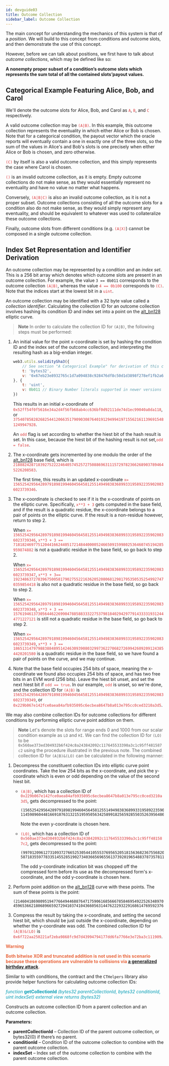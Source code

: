 ```yaml
---
id: devguide03
title: Outcome Collection
sidebar_label: Outcome Collection
---
```


The main concept for understanding the mechanics of this system is that
of a *position*. We will build to this concept from conditions and
outcome slots, and then demonstrate the use of this concept.

However, before we can talk about positions, we first have to talk about
*outcome collections*, which may be defined like so:


<span style="color:##001428">**A nonempty proper subset of a condition’s outcome slots which represents the sum total of all the contained slots’payout values.** </span>


## Categorical Example Featuring Alice, Bob, and Carol

We'll denote the outcome slots for Alice, Bob, and Carol as <span style="color:#DB3A3D">`A`</span>, <span style="color:#DB3A3D">`B`</span>,
and <span style="color:#DB3A3D">`C`</span> respectively.

A valid outcome collection may be <span style="color:#DB3A3D">`(A|B)`</span>. In this example, this outcome
collection represents the eventuality in which either Alice or Bob is
chosen. Note that for a categorical condition, the payout vector which
the oracle reports will eventually contain a one in exactly one of the
three slots, so the sum of the values in Alice's and Bob's slots is one
precisely when either Alice or Bob is chosen, and zero otherwise.

<span style="color:#DB3A3D">`(C)`</span> by itself is also a valid outcome collection, and this simply
represents the case where Carol is chosen.

<span style="color:#DB3A3D">`()`</span> is an invalid outcome collection, as it is empty. Empty outcome
collections do not make sense, as they would essentially represent no
eventuality and have no value no matter what happens.

Conversely, <span style="color:#DB3A3D">`(A|B|C)`</span> is also an invalid outcome collection, as it is
not a proper subset. Outcome collections consisting of all the outcome
slots for a condition also do not make sense, as they would simply
represent any eventuality, and should be equivalent to whatever was used
to collateralize these outcome collections.

Finally, outcome slots from different conditions (e.g. <span style="color:#DB3A3D">`(A|X)`</span>) cannot
be composed in a single outcome collection.

## Index Set Representation and Identifier Derivation

An outcome collection may be represented by a condition and an *index
set*. This is a 256 bit array which denotes which outcome slots are
present in an outcome collection. For example, the value `3 == 0b011`
corresponds to the outcome collection <span style="color:#DB3A3D">`(A|B)`</span>, whereas the value <span style="color:#DB3A3D">`4
== 0b100`</span> corresponds to <span style="color:#DB3A3D">`(C)`</span>. Note that the indices start at the
lowest bit in a <span style="color:#DB3A3D">`uint`</span>.

An outcome collection may be identified with a 32 byte value called a
*collection identifier*. Calculating the collection ID for an outcome
collection involves hashing its condition ID and index set into a point
on the [alt\_bn128](https://eips.ethereum.org/EIPS/eip-196) elliptic curve.



> **Note** In order to calculate the collection ID for `(A|B)`, the following steps
must be performed:

1.  An initial value for the point x-coordinate is set by hashing the
    condition ID and the index set of the outcome collection, and
    interpreting the resulting hash as a big-endian integer.

    ``` js
    web3.utils.soliditySha3({
        // See section "A Categorical Example" for derivation of this condition ID
        t: 'bytes32',
        v: '0x67eb23e8932765c1d7a094838c928476df8c50d1d3898f278ef1fb2a62afab63'
    }, {
        t: 'uint',
        v: 0b011 // Binary Number literals supported in newer versions of JavaScript
    })
    ```

    This results in an initial x-coordinate of
    <span style="color:#DB3A3D">`0x52ff54f0f5616e34a2d4f56fb68ab4cc636bf0d92111de74d1ec99040a8da118`</span>,
    or  <span style="color:#DB3A3D">`37540785828268254412066351790903087640191294994197155621611396915481249947928`</span>.

	An <span style="color:#DB3A3D">`odd`</span> flag is set according to whether the hiest bit of the hash
	result is set. In this case, because the hiest bit of the hashing
	result is not set,<span style="color:#DB3A3D">`odd = false`</span>.

2.  The x-coordinate gets incremented by one modulo the order of the
     [alt\_bn128](https://eips.ethereum.org/EIPS/eip-196) base field, which is
     <span style="color:#DB3A3D">`21888242871839275222246405745257275088696311157297823662689037894645226208583`</span>.

     The first time, this results in an updated x-coordinate <span style="color:#DB3A3D">`x= 15652542956428979189819946045645812551494983836899331958922359020836023739346`</span>.

 3.  The x-coordinate is checked to see if it is the x-coordinate of
     points on the elliptic curve. Specifically, <span style="color:#DB3A3D">`x**3 + 3`</span> gets
     computed in the base field, and if the result is a quadratic
      residue, the x-coordinate belongs to a pair of points on the
     elliptic curve. If the result is a non-residue however, return
     to step 2.

     When <span style="color:#DB3A3D">`x= 15652542956428979189819946045645812551494983836899331958922359020836023739346`</span>,
     <span style="color:#DB3A3D">`x**3 + 3
     == 7181824697751204416624405172148440000524665091599802536460745194285959874882`</span>
     is not a quadratic residue in the base field, so go back to step 2.

     When <span style="color:#DB3A3D">`x= 15652542956428979189819946045645812551494983836899331958922359020836023739347`</span>,
     <span style="color:#DB3A3D">`x**3 + 3== 19234863727839675005817902755221636205208068129817953505352549927470359854418`</span>
     is also not a quadratic residue in the base field, so go back to
     step 2.

     When <span style="color:#DB3A3D">`x= 15652542956428979189819946045645812551494983836899331958922359020836023739348`</span>,
     <span style="color:#DB3A3D">`x**3 + 3
     == 15761946137305644622699047885883332275379818402942977914333319312444771227121`</span>
     is still not a quadratic residue in the base field, so go back
     to step 2.

     When <span style="color:#DB3A3D">`x= 15652542956428979189819946045645812551494983836899331958922359020836023739349`</span>,
     <span style="color:#DB3A3D">`x**3 + 3 == 18651314797988388489514246309390803299736227068272699426092091243854420201580`</span>
     is a quadratic residue in the base field, so we have found a
     pair of points on the curve, and we may continue.

 4.  Note that the base field occupies 254 bits of space, meaning the
     x-coordinate we found also occupies 254 bits of space, and has
     two free bits in an EVM word (256 bits). Leave the hiest bit
     unset, and set the next hiest bit if <span style="color:#DB3A3D">`odd == true`</span>. In our
     example,<span style="color:#DB3A3D"> `odd`</span> is unset, so we're done, and the collection ID
     for <span style="color:#DB3A3D">`(A|B)`</span> is
     <span style="color:#DB3A3D">`15652542956428979189819946045645812551494983836899331958922359020836023739349`</span>,
     or
     <span style="color:#DB3A3D">`0x229b067e142fce0aea84afb935095c6ecbea8647b8a013e795cc0ced3210a3d5`</span>.

We may also combine collection IDs for outcome collections for different
conditions by performing elliptic curve point addition on them.

> **Note** Let's denote the slots for range ends 0 and 1000 from our scalar
condition example as `LO` and `HI`. We can find the collection ID for
`(LO)` to be
`0x560ae373ed304932b6f424c8a243842092c117645533390a3c1c95ff481587c2`
using the procedure illustrated in the previous note. The combined collection ID for `(A|B)&(LO)` can be calculated in the
following manner:

1.  Decompress the constituent collection IDs into elliptic curve point
    coordinates. Take the low 254 bits as the x-coordinate, and pick the
    y-coordinate which is even or odd depending on the value of the
    second hiest bit.

      - <span style="color:#DB3A3D">`(A|B)`</span>, which has a collection ID of
        <span style="color:#DB3A3D">`0x229b067e142fce0aea84afb935095c6ecbea8647b8a013e795cc0ced3210a3d5`</span>,
        gets decompressed to the point:

            (15652542956428979189819946045645812551494983836899331958922359020836023739349,
            11459896044816691076313215195950563425899182565928550352639564868174527712586)

        Note the even y-coordinate is chosen here.

      - <span style="color:#DB3A3D">`(LO)`</span>, which has a collection ID of
        <span style="color:#DB3A3D">`0x560ae373ed304932b6f424c8a243842092c117645533390a3c1c95ff481587c2`</span>,
        gets decompressed to the point:

            (9970120961273109372766525305441055537695652051815636823675568206550524069826,
            5871835597783351455285190273403665696556137392019654883787357811704360229175)

        The odd y-coordinate indication bit was chopped off the
        compressed form before its use as the decompressed form's
        x-coordinate, and the odd y-coordinate is chosen here.

2.  Perform point addition on the
    [alt\_bn128](https://eips.ethereum.org/EIPS/eip-196) curve with
    these points. The sum of these points is the point:

        (21460418698095194776649446887647175906168566678584695492252634897075584178441,
        4596536621806896659272941037410436605631447622293229168614769592376282983323)

3.  Compress the result by taking the x-coordinate, and setting the
    second hiest bit, which should be just outside the x-coordinate,
    depending on whether the y-coordinate was odd. The combined
    collection ID for <span style="color:#DB3A3D">`(A|B)&(LO)`</span> is
    <span style="color:#DB3A3D">`0x6f722aa250221af2eba9868fc9d7d43994794177dd6fa7766e3e72ba3c111909`</span>.

<span style="color:#e8663d">**Warning**</span>

<span style="color:#e8663d"> **Both bitwise XOR and truncated addition is not used in this scenario
because these operations are vulnerable to collisions via [a generalized
birthday attack](https://link.springer.com/chapter/10.1007/3-540-45708-9_19).**</span>


Similar to with conditions, the contract and the `CTHelpers` library
also provide helper functions for calculating outcome collection IDs:

<span style="color:#009cb4">*function* **getCollectionId** *(bytes32 parentCollectionId, bytes32 conditionId, uint indexSet) external view returns (bytes32)*</span>

Constructs an outcome collection ID from a parent collection and an outcome collection.

**Parameters:**
- **parentCollectionId** – Collection ID of the parent outcome collection, or bytes32(0) if there’s no parent.
- **conditionId** – Condition ID of the outcome collection to combine with the parent outcome collection.
- **indexSet** – Index set of the outcome collection to combine with the parent outcome collection.

